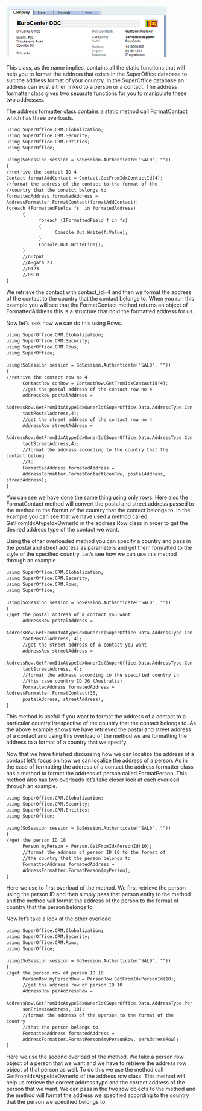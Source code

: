 <properties date="2016-05-10"
SortOrder="8"
/>

<img src="../Localization%20in%20NetServer_files/image001.gif" id="Picture 1" width="427" height="137" />

This class, as the name implies, contains all the static functions that will help you to format the address that exists in the SuperOffice database to suit the address format of your country. In the SuperOffice database an address can exist either linked to a person or a contact. The address formatter class gives two separate functions for you to manipulate these two addresses.

The address formatter class contains a static method call FormatContact which has three overloads.

```
using SuperOffice.CRM.Globalization;
using SuperOffice.CRM.Security;
using SuperOffice.CRM.Entities;
using SuperOffice;
 
using(SoSession session = SoSession.Authenticate("SAL0", ""))
{
//retrive the contact ID 4
Contact formatAddContact = Contact.GetFromIdxContactId(4);
//format the address of the contact to the format of the
//country that the conatct belongs to
FormattedAddress formatedAddress =
AddressFormatter.FormatContact(formatAddContact);
foreach (FormattedFields fs  in formatedAddress)
      {
            foreach (IFormattedField f in fs)
            {
                  Console.Out.Write(f.Value);
            }
            Console.Out.WriteLine();
      }
      //output
      //A-gata 23
      //0123
      //OSLO
}
```

 

We retrieve the contact with contact\_id=4 and then we format the address of the contact to the country that the contact belongs to. When you run this example you will see that the FormatContact method returns an object of FormattedAddress this is a structure that hold the formatted address for us. 

Now let’s look how we can do this using Rows. 

```
using SuperOffice.CRM.Globalization;
using SuperOffice.CRM.Security;
using SuperOffice.CRM.Rows;
using SuperOffice;
 
using(SoSession session = SoSession.Authenticate("SAL0", ""))
{
//retrive the contact row no 4
      ContactRow conRow = ContactRow.GetFromIdxContactId(4);
      //get the postal address of the contact row no 4
      AddressRow postalAddress =
     
AddressRow.GetFromIdxAtypeIdxOwnerId(SuperOffice.Data.AddressType.Con
      tactPostalAddress,4);
      //get the street address of the contact row no 4
      AddressRow streetAddress =
     
AddressRow.GetFromIdxAtypeIdxOwnerId(SuperOffice.Data.AddressType.Con
      tactStreetAddress,4);
      //format the address according to the country that the
contact belong
      //to
      FormattedAddress formatedAddress =
      AddressFormatter.FormatContact(conRow, postalAddress,
streetAddress);
}
```

 

You can see we have done the same thing using only rows. Here also the FormatContact method will convert the postal and street address passed to the method to the format of the country that the contact belongs to. In the example you can see that we have used a method called GetFromIdxAtypeIdxOwnerId in the address Row class in order to get the desired address type of the contact we want. 

Using the other overloaded method you can specify a country and pass in the postal and street address as parameters and get them formatted to the style of the specified country. Let’s see how we can use this method through an example.

```
using SuperOffice.CRM.Globalization;
using SuperOffice.CRM.Security;
using SuperOffice.CRM.Rows;
using SuperOffice;
 
using(SoSession session = SoSession.Authenticate("SAL0", ""))
{
//get the postal address of a contact you want
      AddressRow postalAddress =
     
AddressRow.GetFromIdxAtypeIdxOwnerId(SuperOffice.Data.AddressType.Con
      tactPostalAddress, 4);
      //get the street address of a contact you want
      AddressRow streetAddress =
     
AddressRow.GetFromIdxAtypeIdxOwnerId(SuperOffice.Data.AddressType.Con
      tactStreetAddress, 4);
      //format the address according to the specified country in
      //this case country ID 36 (Australia)
      FormattedAddress formatedAddress =
AddressFormatter.FormatContact(36,
      postalAddress, streetAddress);     
}
```

 

This method is useful if you want to format the address of a contact to a particular country irrespective of the country that the contact belongs to. As the above example shows we have retrieved the postal and street address of a contact and using this overload of the method we are formatting the address to a format of a country that we specify.

Now that we have finished discussing how we can localize the address of a contact let’s focus on how we can localize the address of a person. As in the case of formatting the address of a contact the address formatter class has a method to format the address of person called FormatPerson. This method also has two overloads let’s take closer look at each overload through an example.

```
using SuperOffice.CRM.Globalization;
using SuperOffice.CRM.Security;
using SuperOffice.CRM.Entities;
using SuperOffice;
 
using(SoSession session = SoSession.Authenticate("SAL0", ""))
{
//get the person ID 10
      Person myPerson = Person.GetFromIdxPersonId(10);
      //format the address of person ID 10 to the format of
      //the country that the person belongs to
      FormattedAddress formatedAddress =
      AddressFormatter.FormatPerson(myPerson);
}
```

 

Here we use to first overload of the method. We first retrieve the person using the person ID and then simply pass that person entity to the method and the method will format the address of the person to the format of country that the person belongs to.

Now let’s take a look at the other overload.

```
using SuperOffice.CRM.Globalization;
using SuperOffice.CRM.Security;
using SuperOffice.CRM.Rows;
using SuperOffice;
 
using(SoSession session = SoSession.Authenticate("SAL0", ""))
{
//get the person row of person ID 10
      PersonRow myPersonRow = PersonRow.GetFromIdxPersonId(10);
      //get the address row of person ID 10
      AddressRow perAddressRow =
     
AddressRow.GetFromIdxAtypeIdxOwnerId(SuperOffice.Data.AddressType.Per
      sonPrivateAddress, 10);
      //format the address of the operson to the format of the
country
      //that the person belongs to
      FormattedAddress formatedAddress = 
      AddressFormatter.FormatPerson(myPersonRow, perAddressRow);
}
```

 

Here we use the second overload of the method. We take a person row object of a person that we want and we have to retrieve the address row object of that person as well. To do this we use the method call GetFromIdxAtypeIdxOwnerId of the address row class. This method will help us retrieve the correct address type and the correct address of the person that we want. We can pass in the two row objects to the method and the method will format the address we specified according to the country that the person we specified belongs to.

 
